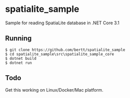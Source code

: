 # spatialite_sample

Sample for reading SpatiaLite database in .NET Core 3.1 

## Running

```
$ git clone https://github.com/bertt/spatialite_sample
$ cd spatialite_sample\src\spatialite_sample_core
$ dotnet build
$ dotnet run
```

## Todo

Get this working on Linux/Docker/Mac platform.


